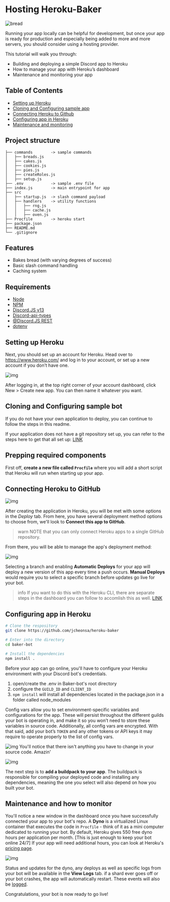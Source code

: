 # Hosting Heroku-Baker

![bread](https://www.thespruceeats.com/thmb/SlKg4bYyXu4u_37vl8zW0XyEFRI=/1500x1000/filters:fill(auto,1)/easy-honey-white-bread-recipe-428160-hero-01-22ed0bda55f643318b4c658a2c020647.jpg)

Running your app locally can be helpful for development, but once your app is ready for production and especially being added to more and more servers, you should consider using a hosting provider.

This tutorial will walk you through:
- Building and deploying a simple Discord app to Heroku
- How to manage your app with Heroku’s dashboard
- Maintenance and monitoring your app

## Table of Contents

* [Setting up Heroku](#setting-up-heroku)
* [Cloning and Configuring sample app](#cloning-and-configuring-sample-app)
* [Connecting Heroku to Github](#connecting-heroku-to-github)
* [Configuring app in Heroku](#configuring-app-in-heroku)
* [Maintenance and monitoring](#maintenance-and-how-to-monitor)

## Project structure

```
├── commands        -> sample commands
│   ├── breads.js
│   ├── cakes.js
│   ├── cookies.js
│   ├── pies.js
│   ├── createRoles.js
│   ├── setup.js
├── .env            -> sample .env file
├── index.js        -> main entrypoint for app
├── src    
│   ├── startup.js  -> slash command payload
│   ├── handlers    -> utility functions
│   │   ├── rng.js
│   │   ├── cache.js
│   │   ├── oven.js
├── Procfile        -> heroku start
├── package.json
├── README.md
└── .gitignore
```

## Features

- Bakes bread (with varying degrees of success)
- Basic slash command handling
- Caching system

## Requirements

- [Node](https://nodejs.org/en/)
- [NPM](https://www.npmjs.com/)
- [Discord.JS v13](https://discord.js.org/#/)
- [Discord-api-types](https://www.npmjs.com/package/discord-api-types)
- [@Discord.JS REST](https://www.npmjs.com/package/@discordjs/rest)
- [dotenv](https://www.npmjs.com/package/dotenv)

## Setting up Heroku
Next, you should set up an account for Heroku. Head over to https://www.heroku.com/ and log in to your account, or set up a new account if you don’t have one.

![img](./src/img/login.png)

After logging in, at the top right corner of your account dashboard, click New > Create new app. You can then name it whatever you want.

## Cloning and Configuring sample bot
If you do not have your own application to deploy, you can continue to follow the steps in this readme.

If your application does not have a git repository set up, you can refer to the steps here to get that all set up: [LINK](https://git-scm.com/book/en/v2/Getting-Started-First-Time-Git-Setup)

## Prepping required components
First off, **create a new file called `Procfile`** where you will add a short script that Heroku will run when starting up your app.

## Connecting Heroku to GitHub

![img](./src/img/connectGH.png)

After creating the application in Heroku, you will be met with some options in the *Deploy* tab. From here, you have several deployment method options to choose from, we'll look to **Connect this app to GitHub**.
>warn 
>NOTE that you can only connect Heroku apps to a single GitHub repository. 

From there, you will be able to manage the app's deployment method:

![img](./src/img/deploy.png)

Selecting a branch and enabling **Automatic Deploys** for your app will deploy a new version of this app every time a push occurs. **Manual Deploys** would require you to select a specific branch before updates go live for your bot. 

>info
>If you want to do this with the Heroku CLI, there are separate steps in the dashboard you can follow to accomlish this as well. [LINK](https://devcenter.heroku.com/articles/heroku-cli)

## Configuring app in Heroku

```bash
# Clone the respository
git clone https://github.com/jcheonsa/heroku-baker

# Enter into the directory
cd baker-bot

# Install the dependencies
npm install .
```

Before your app can go online, you'll have to configure your Heroku environment with your Discord bot's credentials.

1) open/create the .env in Baker-bot's root directory
2) configure the `GUILD_ID` and `CLIENT_ID`
3) `npm install` will install all dependencies located in the package.json in a folder called node_modules

Config vars allow you to set environment-specific variables and configurations for the app. These will persist throughout the different guilds your bot is operating in, and make it so you won’t need to store these variables in source code. Additionally, all config vars are encrypted. With that said, add your bot’s `TOKEN` and any other tokens or API keys it may require to operate properly to the list of config vars.

![img](./src/img/configVars.png)
You'll notice that there isn't anything you have to change in your source code. Amazin'

![img](./src/img/buildpack.png)

The next step is to **add a buildpack to your app**. The buildpack is responsible for compiling your deployed code and installing any dependencies, meaning the one you select will also depend on how you built your bot.

## Maintenance and how to monitor

You'll notice a new window in the dashboard once you have successfully connected your app to your bot's repo. A **Dyno** is a virtualized Linux container that executes the code in `Procfile` - think of it as a mini computer dedicated to running your bot. By default, Heroku gives 550 free dyno hours per application per month. [This is just enough to keep your bot online 24/7] If your app will need additional hours, you can look at Heroku's [pricing page](https://www.heroku.com/pricing).

![img](./src/img/view%20logs.png)

Status and updates for the dyno, any deploys as well as specific logs from your bot will be available in the **View Logs** tab. if a shard ever goes off or your bot crashes, the app will automatically restart. These events will also be [logged](https://devcenter.heroku.com/articles/logging).

Congratulations, your bot is now ready to go live!